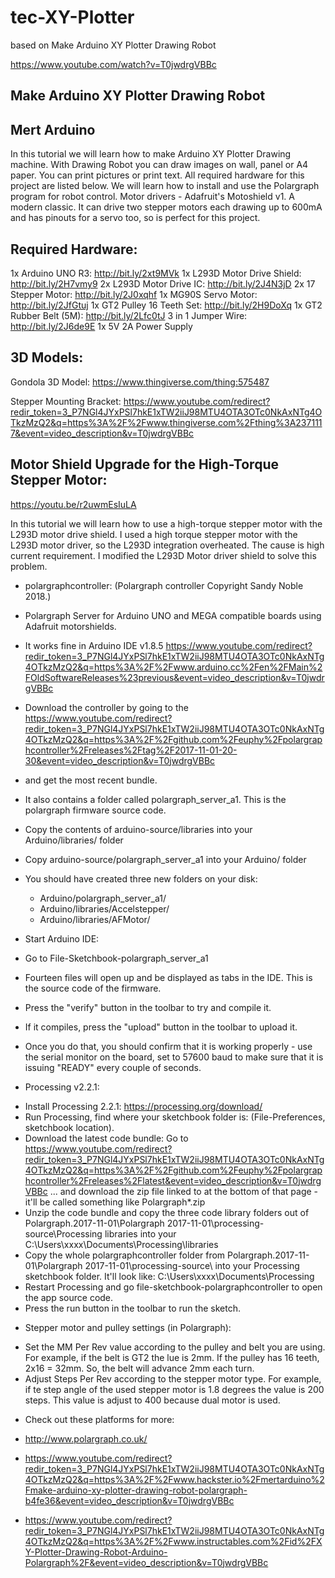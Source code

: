 # tec-XY-Plotter

based on Make Arduino XY Plotter Drawing Robot

https://www.youtube.com/watch?v=T0jwdrgVBBc

## Make Arduino XY Plotter Drawing Robot

## Mert Arduino

In this tutorial we will learn how to make Arduino XY Plotter Drawing machine. With Drawing Robot you can draw images on wall, panel or A4 paper. You can print pictures or print text. All required hardware for this project are listed below. We will learn how to install and use the Polargraph program for robot control. Motor drivers - Adafruit's Motoshield v1. A modern classic. It can drive two stepper motors each drawing up to 600mA and has pinouts for a servo too, so is perfect for this project.

## Required Hardware:
1x Arduino UNO R3: http://bit.ly/2xt9MVk
1x L293D Motor Drive Shield: http://bit.ly/2H7vmy9
2x L293D Motor Drive IC: http://bit.ly/2J4N3jD
2x 17 Stepper Motor: http://bit.ly/2J0xqhf
1x MG90S Servo Motor: http://bit.ly/2JfGtuj
1x GT2 Pulley 16 Teeth Set: http://bit.ly/2H9DoXq
1x GT2 Rubber Belt (5M): http://bit.ly/2Lfc0tJ
3 in 1 Jumper Wire: http://bit.ly/2J6de9E
1x 5V 2A Power Supply

## 3D Models:
Gondola 3D Model: https://www.thingiverse.com/thing:575487

Stepper Mounting Bracket: https://www.youtube.com/redirect?redir_token=3_P7NGl4JYxPSl7hkE1xTW2iiJ98MTU4OTA3OTc0NkAxNTg4OTkzMzQ2&q=https%3A%2F%2Fwww.thingiverse.com%2Fthing%3A2371117&event=video_description&v=T0jwdrgVBBc

## Motor Shield Upgrade for the High-Torque Stepper Motor: 
https://youtu.be/r2uwmEsIuLA

In this tutorial we will learn how to use a high-torque stepper motor with the L293D motor drive shield. I used a high torque stepper motor with the L293D motor driver, so the L293D integration overheated. The cause is high current requirement. I modified the L293D Motor driver shield to solve this problem.

* polargraphcontroller: (Polargraph controller Copyright Sandy Noble 2018.)
* Polargraph Server for Arduino UNO and MEGA compatible boards using Adafruit motorshields.
* It works fine in Arduino IDE v1.8.5 https://www.youtube.com/redirect?redir_token=3_P7NGl4JYxPSl7hkE1xTW2iiJ98MTU4OTA3OTc0NkAxNTg4OTkzMzQ2&q=https%3A%2F%2Fwww.arduino.cc%2Fen%2FMain%2FOldSoftwareReleases%23previous&event=video_description&v=T0jwdrgVBBc 

* Download the controller by going to the https://www.youtube.com/redirect?redir_token=3_P7NGl4JYxPSl7hkE1xTW2iiJ98MTU4OTA3OTc0NkAxNTg4OTkzMzQ2&q=https%3A%2F%2Fgithub.com%2Feuphy%2Fpolargraphcontroller%2Freleases%2Ftag%2F2017-11-01-20-30&event=video_description&v=T0jwdrgVBBc

* and get the most recent bundle.
* It also contains a folder called polargraph_server_a1. This is the polargraph firmware source code.
* Copy the contents of arduino-source/libraries into your Arduino/libraries/ folder
* Copy arduino-source/polargraph_server_a1 into your Arduino/ folder
* You should have created three new folders on your disk:
  * Arduino/polargraph_server_a1/
  * Arduino/libraries/Accelstepper/
  * Arduino/libraries/AFMotor/
* Start Arduino IDE:
* Go to File-Sketchbook-polargraph_server_a1
* Fourteen files will open up and be displayed as tabs in the IDE. This is the source code of the firmware.
* Press the "verify" button in the toolbar to try and compile it.
* If it compiles, press the "upload" button in the toolbar to upload it.
- Once you do that, you should confirm that it is working properly - use the serial monitor on the board, set to 57600 baud to make sure that it is issuing "READY" every couple of seconds.

* Processing v2.2.1:
- Install Processing 2.2.1: https://processing.org/download/
- Run Processing, find where your sketchbook folder is: (File-Preferences, sketchbook location).
- Download the latest code bundle: Go to https://www.youtube.com/redirect?redir_token=3_P7NGl4JYxPSl7hkE1xTW2iiJ98MTU4OTA3OTc0NkAxNTg4OTkzMzQ2&q=https%3A%2F%2Fgithub.com%2Feuphy%2Fpolargraphcontroller%2Freleases%2Flatest&event=video_description&v=T0jwdrgVBBc ... and download the zip file linked to at the bottom of that page - it'll be called something like Polargraph*.zip
- Unzip the code bundle and copy the three code library folders out of Polargraph.2017-11-01\Polargraph 2017-11-01\processing-source\Processing libraries into your C:\Users\xxxx\Documents\Processing\libraries
- Copy the whole polargraphcontroller folder from Polargraph.2017-11-01\Polargraph 2017-11-01\processing-source\ into your Processing sketchbook folder. It'll look like: C:\Users\xxxx\Documents\Processing
- Restart Processing and go file-sketchbook-polargraphcontroller to open the app source code.
- Press the run button in the toolbar to run the sketch.

* Stepper motor and pulley settings (in Polargraph):
- Set the MM Per Rev value according to the pulley and belt you are using. For example, if the belt is GT2 the lue is 2mm. If the pulley has 16 teeth, 2x16 = 32mm. So, the belt will advance 2mm each turn.
- Adjust Steps Per Rev according to the stepper motor type. For example, if te step angle of the used stepper motor is 1.8 degrees the value is 200 steps. This value is adjust to 400 because dual motor is used.

* Check out these platforms for more:

- http://www.polargraph.co.uk/

- https://www.youtube.com/redirect?redir_token=3_P7NGl4JYxPSl7hkE1xTW2iiJ98MTU4OTA3OTc0NkAxNTg4OTkzMzQ2&q=https%3A%2F%2Fwww.hackster.io%2Fmertarduino%2Fmake-arduino-xy-plotter-drawing-robot-polargraph-b4fe36&event=video_description&v=T0jwdrgVBBc

- https://www.youtube.com/redirect?redir_token=3_P7NGl4JYxPSl7hkE1xTW2iiJ98MTU4OTA3OTc0NkAxNTg4OTkzMzQ2&q=https%3A%2F%2Fwww.instructables.com%2Fid%2FXY-Plotter-Drawing-Robot-Arduino-Polargraph%2F&event=video_description&v=T0jwdrgVBBc
